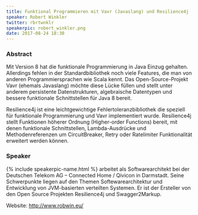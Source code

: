 ```yaml
---
title: Funktional Programmieren mit Vavr (Javaslang) und Resilience4j
speaker: Robert Winkler
twitter: rbrtwnklr
speakerpic: robert_winkler.png
date: 2017-08-24 18:30
---
```


### Abstract

Mit Version 8 hat die funktionale Programmierung in Java Einzug gehalten. Allerdings fehlen in der Standardbibliothek noch viele Features, die man von anderen Programmiersprachen wie Scala kennt. Das Open-Source-Projekt Vavr (ehemals Javaslang) möchte diese Lücke füllen und stellt unter anderem persistente Datenstrukturen, algebraische Datentypen und bessere funktionale Schnittstellen für Java 8 bereit.

Resilience4j ist eine leichtgewichtige Fehlertoleranzbibliothek die speziell für funktionale Programmierung und Vavr implementiert wurde. Resilience4j stellt Funktionen höherer Ordnung (Higher-order Functions) bereit, mit denen funktionale Schnittstellen, Lambda-Ausdrücke und Methodenreferenzen um CircuitBreaker, Retry oder Ratelimiter Funktionalität erweitert werden können.


### Speaker

{% include speakerpic-name.html %} arbeitet als Softwarearchitekt bei der Deutschen Telekom AG – Connected Home / Qivicon in Darmstadt. Seine Schwerpunkte liegen auf den Themen Softewarearchitektur und Entwicklung von JVM-basierten verteilten Systemen. Er ist der Ersteller von den Open Source Projekten Resilience4j und Swagger2Markup.

Website: http://www.robwin.eu/